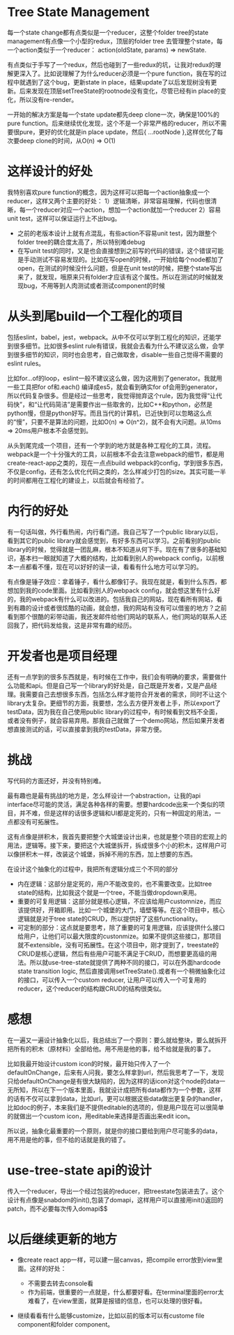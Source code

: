 # Tree State Management
每一个state change都有点类似是一个reducer，这整个folder tree的state management有点像一个小型的redux，顶层的folder tree 去管理整个state，每一个action类似于一个reducer： action(oldState, params) => newState.

有点类似于手写了一个redux，然后也碰到了一些redux的坑，让我对redux的理解更深入了。比如说理解了为什么reducer必须是一个pure function，我在写的过程中就遇到了这个bug，更新state in place，结果update了以后发现树没有更新。后来发现在顶层setTreeState的rootnode没有变化，尽管已经有in place的变化，所以没有re-render。

一开始的解决方案是每一个state update都先deep clone一次，确保是100%的pure function。后来继续优化发现，这个不是一个非常严格的reducer，所以不需要很pure，更好的优化就是in place update，然后{ ...rootNode },这样优化了每次要deep clone的时间，从O(n) => O(1)

# 这样设计的好处
我特别喜欢pure function的概念，因为这样可以把每一个action抽象成一个reducer，这样又两个主要的好处：
1）逻辑清晰，非常容易理解，代码也很清晰，每一个reducer对应一个action，想加一个action就加一个reducer
2）容易unit test，这样可以保证运行上不出bug。
  - 之前的老版本设计上就有点混乱，有些action不容易unit test，因为跟整个folder tree的耦合度太高了，所以特别难debug
  - 在写unit test的同时，又是也会直接想到之前写的代码的错误，这个错误可能是手动测试不容易发现的。比如在写open的时候，一开始给每个node都加了open，在测试的时候没什么问题，但是在unit test的时候，把整个state写出来了，就发现，哦原来只有folder才应该有这个属性。所以在测试的时候就发现bug，不用等到人肉测试或者测试component的时候


# 从头到尾build一个工程化的项目
包括eslint，babel，jest，webpack。从中不仅可以学到工程化的知识，还能学到很多细节。比如很多eslint rule有错误，我就会去看为什么不建议这么做，会学到很多细节的知识，同时也会思考，自己做取舍，disable一些自己觉得不需要的eslint rules。

比如for...of的loop，eslint一般不建议这么做，因为这用到了generator。我就用一些工具把for of和.each() 编译成es5，就会看到确实for of会用到generator，所以代码复杂很多。但是经过一些思考，我觉得抛弃这个rule，因为我觉得“让代码快”，和“让代码简洁”是需要作出一些取舍的，比如C++和python，必然是python慢，但是python好写。而且当代的计算机，已近快到可以忽略这么点的“慢”，只要不是算法的问题，比如O(n) => O(n^2)，就不会有大问题。从10ms => 20ms用户根本不会感觉到。

从头到尾完成一个项目，还有一个学到的地方就是各种工程化的工具，流程。webpack是一个十分强大的工具，以前根本不会去注意webpack的细节，都是用create-react-app之类的，现在一点点build webpack的config，学到很多东西，不仅是config，还有怎么优化代码之类的，怎么样减少打包的size。其实可能一半的时间都用在工程化的建设上，以后就会有经验了。


# 内行的好处
有一句话叫做，外行看热闹，内行看门道。我自己写了一个public library以后，看到其它的public library就会感觉到，有好多东西可以学习。之前看别的public library的时候，觉得就是一团乱麻，根本不知道从何下手。现在有了很多的基础知识，基本扫一眼就知道了大概的结构，比如看到别人的webpack config，以前根本一点都看不懂，现在可以好好的读一读，看看有什么地方可以学习的。

有点像是锤子效应：拿着锤子，看什么都像钉子。我现在就是，看到什么东西，都想加到我的code里面。比如看到别人的webpack config，就会想这里有什么好的，我的webpack有什么可以改进的。包括我自己的网站，现在看所有网站，看到有趣的设计或者很炫酷的动画，就会想，我的网站有没有可以借鉴的地方？之前看到那个很酷的彩带动画，我还发邮件给他们网站的联系人，他们网站的联系人还回我了，把代码发给我，这是非常有趣的经历。


# 开发者也是项目经理
还有一点学到的很多东西就是，有时候在工作中，我们会有明确的要求，需要做什么功能和api。但是自己写一个library的好处是，自己既是开发者，又是产品经理。我需要自己去想很多东西，包括怎么样才能符合开发者的需求，同时不让这个library太复杂。更细节的方面，我要想，怎么去方便开发者上手，所以export了testData，因为我在自己使用public library的过程中，有时候看到文档不全面，或者没有例子，就会容易弃用。那我自己就做了一个demo网站，然后如果开发者想直接测试的话，可以直接拿到我的testData，非常方便。

# 挑战
写代码的方面还好，并没有特别难。

最有趣也是最有挑战的地方是，怎么样设计一个abstraction，让我的api interface尽可能的灵活，满足各种各样的需要。想要hardcode出来一个类似的项目，并不难，但是这样的话很多逻辑和UI都是定死的，只有一种固定的用法，一点都没有可拓展性。

这有点像是拼积木，我首先要把整个大城堡设计出来，也就是整个项目的宏观上的用法，逻辑等。接下来，要把这个大城堡拆开，拆成很多个小的积木，这样用户可以像拼积木一样，改装这个城堡，拆掉不用的东西，加上想要的东西。

在设计这个抽象化的过程中，我把所有逻辑分成三个不同的部分
- 内在逻辑：这部分是定死的，用户不能改变的，也不需要改变。比如tree state的结构，比如我这个就是一个tree，不能当做dropdown来用。
- 重要的可复用逻辑：这部分就是核心逻辑，不应该给用户customnize，而应该提供好，开箱即用。比如一个城堡的大门，墙壁等等。在这个项目中，核心逻辑就是对于tree state的CRUD，所以提供好了这些functionality。
- 可定制的部分：这点就是要思考，除了重要的可复用逻辑，应该提供什么接口给用户，让他们可以最大限度的custonmize。如果不提供这些接口，那项目就不extensible，没有可拓展性。在这个项目中，刚才提到了，treestate的CRUD是核心逻辑，然后有些用户可能不满足于CRUD，而想要更高级的用法。所以就use-tree-state就提供了两种不同的接口，可以在外面hardcode state transition logic, 然后直接调用setTreeState().或者有一个稍微抽象化过的接口，可以传入一个custom reducer, 让用户可以传入一个可复用的reducer，这个reducer的结构跟CRUD的结构很类似。

# 感想
在一遍又一遍设计抽象化以后，我总结出了一个原则：要么就给整块，要么就拆开把所有的积木（原材料）全部给他。用不用是他的事，给不给就是我的事了。

比如我最开始设计custom icon的时候，最开始只传入了一个defaultOnChange，后来有人问我，要怎么样拿到url，然后我思考了一下，发现只给defaultOnChange是有很大缺陷的，因为这样的话icon对这个node的data一无所知，所以在下一个版本里面，我就设计成把所有data都作为一个参数，这样的话有不仅可以拿到data，比如url，更可以根据这些data做出更复杂的handler，比如doc的例子，本来我们是不提供editable的选项的，但是用户现在可以很简单的就做出一个custom icon，用editable来选择是否画出来edit icon。

所以说，抽象化最重要的一个原则，就是你的接口要给到用户尽可能多的data，用不用是他的事，但不给的话就是我的错了。

# use-tree-state api的设计
传入一个reducer，导出一个经过包装的reducer，把treestate包装进去了。这个设计有点像是snabdom的init(),包装了domapi，这样用户可以直接用init()返回的patch，而不必要每次传入domapi$$


# 以后继续更新的地方
- 像create react app一样，可以建一层canvas，把compile error放到view里面。这样的好处：
  - 不需要去转去console看
  - 作为前端，很重要的一点就是，什么都要好看。在terminal里面的error太难看了，在view里面，就算是报错的信息，也可以处理的很好看。

- 继续看看有什么能够customize，比如以前的版本可以有custome file component和folder component。

